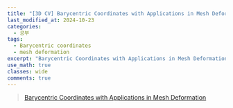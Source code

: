 ```yaml
---
title: "[3D CV] Barycentric Coordinates with Applications in Mesh Deformation"
last_modified_at: 2024-10-23
categories:
  - 공부
tags:
  - Barycentric coordinates
  - mesh deformation
excerpt: "Barycentric Coordinates with Applications in Mesh Deformation"
use_math: true
classes: wide
comments: true
---
```


> [Barycentric Coordinates with Applications in Mesh Deformation](https://www.cs.wustl.edu/~taoju/research/bary.htm)

